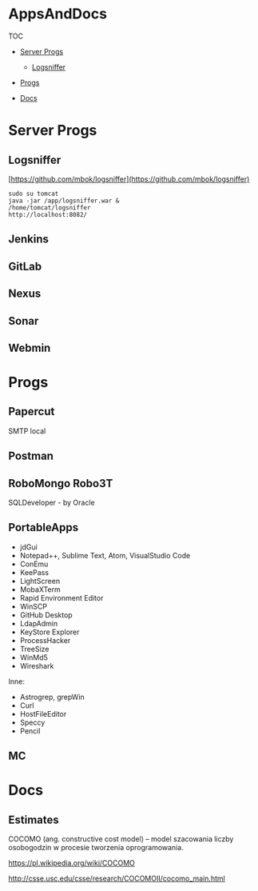 # AppsAndDocs

TOC
- [Server Progs](#server_progs)
    - [Logsniffer](#logsniffer)
    
- [Progs](#progs)
- [Docs](#docs)


# Server Progs <a name="server_progs"></a>

## Logsniffer <a name="logsniffer"></a>

[https://github.com/mbok/logsniffer](https://github.com/mbok/logsniffer)

    sudo su tomcat
    java -jar /app/logsniffer.war &    
    /home/tomcat/logsniffer
    http://localhost:8082/

## Jenkins

## GitLab

## Nexus

## Sonar

## Webmin



# Progs <a name="progs"></a>

## Papercut <a name="papercut"></a>

SMTP local

## Postman <a name="postman"></a>

## RoboMongo Robo3T <a name="postman"></a>

SQLDeveloper - by Oracle

## PortableApps 
- jdGui
- Notepad++, Sublime Text, Atom, VisualStudio Code
- ConEmu
- KeePass
- LightScreen
- MobaXTerm
- Rapid Environment Editor
- WinSCP
- GitHub Desktop
- LdapAdmin
- KeyStore Explorer
- ProcessHacker
- TreeSize
- WinMd5
- Wireshark

Inne:
- Astrogrep, grepWin
- Curl
- HostFileEditor
- Speccy
- Pencil


## MC


# Docs <a name="docs"></a>

## Estimates

COCOMO (ang. constructive cost model) – model szacowania liczby osobogodzin w procesie tworzenia oprogramowania.

https://pl.wikipedia.org/wiki/COCOMO



http://csse.usc.edu/csse/research/COCOMOII/cocomo_main.html
